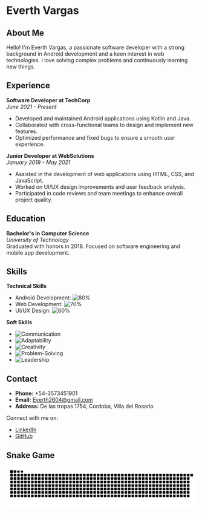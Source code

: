 # Everth Vargas

## About Me

Hello! I'm Everth Vargas, a passionate software developer with a strong background in Android development and a keen interest in web technologies. I love solving complex problems and continuously learning new things.

## Experience

**Software Developer at TechCorp**  
*June 2021 - Present*  
- Developed and maintained Android applications using Kotlin and Java.
- Collaborated with cross-functional teams to design and implement new features.
- Optimized performance and fixed bugs to ensure a smooth user experience.

**Junior Developer at WebSolutions**  
*January 2019 - May 2021*  
- Assisted in the development of web applications using HTML, CSS, and JavaScript.
- Worked on UI/UX design improvements and user feedback analysis.
- Participated in code reviews and team meetings to enhance overall project quality.

## Education

**Bachelor's in Computer Science**  
*University of Technology*  
Graduated with honors in 2018. Focused on software engineering and mobile app development.

## Skills

**Technical Skills**
- Android Development: ![80%](https://img.shields.io/badge/Android%20Development-80%25-brightgreen)
- Web Development: ![70%](https://img.shields.io/badge/Web%20Development-70%25-yellowgreen)
- UI/UX Design: ![60%](https://img.shields.io/badge/UI%2FUX%20Design-60%25-yellow)

**Soft Skills**
- ![Communication](https://img.shields.io/badge/Communication-5%2F5-brightgreen)
- ![Adaptability](https://img.shields.io/badge/Adaptability-5%2F5-brightgreen)
- ![Creativity](https://img.shields.io/badge/Creativity-5%2F5-brightgreen)
- ![Problem-Solving](https://img.shields.io/badge/Problem%2DSolving-5%2F5-brightgreen)
- ![Leadership](https://img.shields.io/badge/Leadership-5%2F5-brightgreen)

## Contact

- **Phone:** +54-3573451901
- **Email:** [Everth2604@gmail.com](mailto:Everth2604@gmail.com)
- **Address:** De las tropas 1754, Cordoba, Villa del Rosario

Connect with me on:
- [LinkedIn](https://www.linkedin.com/in/tu-perfil)
- [GitHub](https://github.com/tuusuario)

## Snake Game

![Snake Game](https://github.com/7oSkaaa/7oSkaaa/blob/output/github-contribution-grid-snake.svg)

